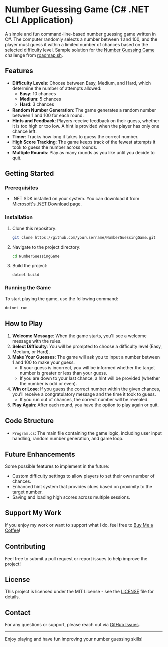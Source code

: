 
# Number Guessing Game (C# .NET CLI Application)

A simple and fun command-line-based number guessing game written in C#. The computer randomly selects a number between 1 and 100, and the player must guess it within a limited number of chances based on the selected difficulty level. Sample solution for the [Number Guessing Game](https://roadmap.sh/projects/number-guessing-game) challenge from [roadmap.sh](https://roadmap.sh/).

## Features

- **Difficulty Levels**: Choose between Easy, Medium, and Hard, which determine the number of attempts allowed:
  - **Easy**: 10 chances
  - **Medium**: 5 chances
  - **Hard**: 3 chances
- **Random Number Generation**: The game generates a random number between 1 and 100 for each round.
- **Hints and Feedback**: Players receive feedback on their guess, whether it is too high or too low. A hint is provided when the player has only one chance left.
- **Timer**: Tracks how long it takes to guess the correct number.
- **High Score Tracking**: The game keeps track of the fewest attempts it took to guess the number across rounds.
- **Multiple Rounds**: Play as many rounds as you like until you decide to quit.

## Getting Started

### Prerequisites

- .NET SDK installed on your system. You can download it from [Microsoft's .NET Download page](https://dotnet.microsoft.com/download).

### Installation

1. Clone this repository:
    ```bash
    git clone https://github.com/yourusername/NumberGuessingGame.git
    ```
2. Navigate to the project directory:
    ```bash
    cd NumberGuessingGame
    ```
3. Build the project:
    ```bash
    dotnet build
    ```

### Running the Game

To start playing the game, use the following command:
```bash
dotnet run
```

## How to Play

1. **Welcome Message**: When the game starts, you'll see a welcome message with the rules.
2. **Select Difficulty**: You will be prompted to choose a difficulty level (Easy, Medium, or Hard).
3. **Make Your Guesses**: The game will ask you to input a number between 1 and 100 to make your guess.
   - If your guess is incorrect, you will be informed whether the target number is greater or less than your guess.
   - If you are down to your last chance, a hint will be provided (whether the number is odd or even).
4. **Win or Lose**: If you guess the correct number within the given chances, you'll receive a congratulatory message and the time it took to guess.
   - If you run out of chances, the correct number will be revealed.
5. **Play Again**: After each round, you have the option to play again or quit.

## Code Structure

- `Program.cs`: The main file containing the game logic, including user input handling, random number generation, and game loop.

## Future Enhancements

Some possible features to implement in the future:
- Custom difficulty settings to allow players to set their own number of chances.
- Enhanced hint system that provides clues based on proximity to the target number.
- Saving and loading high scores across multiple sessions.

## Support My Work
If you enjoy my work or want to support what I do, feel free to [Buy Me a Coffee](https://buymeacoffee.com/marvynharry)!

## Contributing
Feel free to submit a pull request or report issues to help improve the project!

## License
This project is licensed under the MIT License - see the [LICENSE](LICENSE) file for details.

## Contact
For any questions or support, please reach out via [GitHub Issues](https://github.com/MarvynHarry/NumberGuessingGame/issues).

---

Enjoy playing and have fun improving your number guessing skills!
